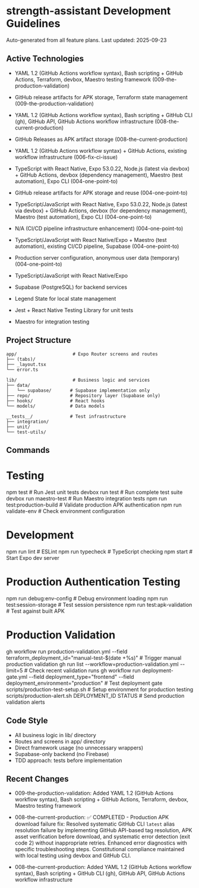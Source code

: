 # strength-assistant Development Guidelines

Auto-generated from all feature plans. Last updated: 2025-09-23

## Active Technologies

- YAML 1.2 (GitHub Actions workflow syntax), Bash scripting + GitHub Actions, Terraform, devbox, Maestro testing framework (009-the-production-validation)
- GitHub release artifacts for APK storage, Terraform state management (009-the-production-validation)

- YAML 1.2 (GitHub Actions workflow syntax), Bash scripting + GitHub CLI (gh), GitHub API, GitHub Actions workflow infrastructure (008-the-current-production)
- GitHub Releases as APK artifact storage (008-the-current-production)

- YAML 1.2 (GitHub Actions workflow syntax) + GitHub Actions, existing workflow infrastructure (006-fix-ci-issue)

- TypeScript with React Native, Expo 53.0.22, Node.js (latest via devbox) + GitHub Actions, devbox (dependency management), Maestro (test automation), Expo CLI (004-one-point-to)
- GitHub release artifacts for APK storage and reuse (004-one-point-to)

- TypeScript/JavaScript with React Native, Expo 53.0.22, Node.js (latest via devbox) + GitHub Actions, devbox (for dependency management), Maestro (test automation), Expo CLI (004-one-point-to)
- N/A (CI/CD pipeline infrastructure enhancement) (004-one-point-to)

- TypeScript/JavaScript with React Native/Expo + Maestro (test automation), existing CI/CD pipeline, Supabase (004-one-point-to)
- Production server configuration, anonymous user data (temporary) (004-one-point-to)

- TypeScript/JavaScript with React Native/Expo
- Supabase (PostgreSQL) for backend services
- Legend State for local state management
- Jest + React Native Testing Library for unit tests
- Maestro for integration testing

## Project Structure

```
app/                     # Expo Router screens and routes
├── (tabs)/
├── _layout.tsx
└── error.ts

lib/                     # Business logic and services
├── data/
│   └── supabase/       # Supabase implementation only
├── repo/               # Repository layer (Supabase only)
├── hooks/              # React hooks
└── models/             # Data models

__tests__/              # Test infrastructure
├── integration/
├── unit/
└── test-utils/
```

## Commands

# Testing

npm test # Run Jest unit tests
devbox run test # Run complete test suite
devbox run maestro-test # Run Maestro integration tests
npm run test:production-build # Validate production APK authentication
npm run validate-env # Check environment configuration

# Development

npm run lint # ESLint
npm run typecheck # TypeScript checking
npm start # Start Expo dev server

# Production Authentication Testing

npm run debug:env-config # Debug environment loading
npm run test:session-storage # Test session persistence
npm run test:apk-validation # Test against built APK

# Production Validation

gh workflow run production-validation.yml --field terraform_deployment_id="manual-test-$(date +%s)" # Trigger manual production validation
gh run list --workflow=production-validation.yml --limit=5 # Check recent validation runs
gh workflow run deployment-gate.yml --field deployment_type="frontend" --field deployment_environment="production" # Test deployment gate
scripts/production-test-setup.sh # Setup environment for production testing
scripts/production-alert.sh DEPLOYMENT_ID STATUS # Send production validation alerts

## Code Style

- All business logic in lib/ directory
- Routes and screens in app/ directory
- Direct framework usage (no unnecessary wrappers)
- Supabase-only backend (no Firebase)
- TDD approach: tests before implementation

## Recent Changes

- 009-the-production-validation: Added YAML 1.2 (GitHub Actions workflow syntax), Bash scripting + GitHub Actions, Terraform, devbox, Maestro testing framework

- 008-the-current-production: ✅ COMPLETED - Production APK download failure fix: Resolved systematic GitHub CLI `latest` alias resolution failure by implementing GitHub API-based tag resolution, APK asset verification before download, and systematic error detection (exit code 2) without inappropriate retries. Enhanced error diagnostics with specific troubleshooting steps. Constitutional compliance maintained with local testing using devbox and GitHub CLI.

- 008-the-current-production: Added YAML 1.2 (GitHub Actions workflow syntax), Bash scripting + GitHub CLI (gh), GitHub API, GitHub Actions workflow infrastructure

<!-- MANUAL ADDITIONS START -->
<!-- MANUAL ADDITIONS END -->
